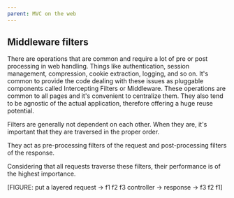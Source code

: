 ```yaml
---
parent: MVC on the web
---
```

Middleware filters
------------------

There are operations that are common and require a lot of pre or post processing
in web handling. Things like authentication, session management, compression,
cookie extraction, logging, and so on.  It's common to provide the code dealing with
these issues as pluggable components called Intercepting Filters or Middleware.
These operations are common to all pages and it's convenient to centralize
them. They also tend to be agnostic of the actual application, therefore
offering a huge reuse potential.

Filters are generally not dependent on each other. When they are, it's important
that they are traversed in the proper order.

They act as pre-processing filters of the request and post-processing
filters of the response.

Considering that all requests traverse these filters, their performance is of
the highest importance.

[FIGURE: put a layered request -> f1 f2 f3 controller -> response -> f3 f2 f1]
